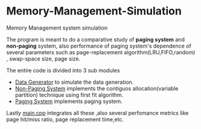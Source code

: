 # Memory-Management-Simulation
Memory Management system simulation

The program is meant to do a comparative study of **paging system** and **non-paging** system, also performance of paging system's dependence of several parameters such as page-replacement algorithm(LRU,FIFO,random) , swap-space size, page size.

The entire code is divided into 3 sub modules  
 - [Data Generator](data_generator.h) to simulate the data generation.
 - [Non-Paging System](non_paging_system.h) implements the contiguos allocation(variable partition) technique using first fit algorithm.
 - [Paging System](paging_system.h) implements paging system.

Lastly [main.cpp](main.cpp) integrates all these ,also several perfomance metrics like page hit/miss ratio, page replacement time,etc.


